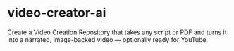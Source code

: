 # video-creator-ai
Create a Video Creation Repository that takes any script or PDF and turns it into a narrated, image-backed video — optionally ready for YouTube.
